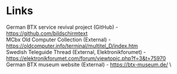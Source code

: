 
# Links


German BTX service revival project (GitHub) - https://github.com/bildschirmtext \
MCbx Old Computer Collection (External) - https://oldcomputer.info/terminal/multitel_D/index.htm \
Swedish Teleguide Thread (External, Elektronikforumet) - https://elektronikforumet.com/forum/viewtopic.php?f=3&t=75970 \
German BTX museum website (External) - https://btx-museum.de/ \
